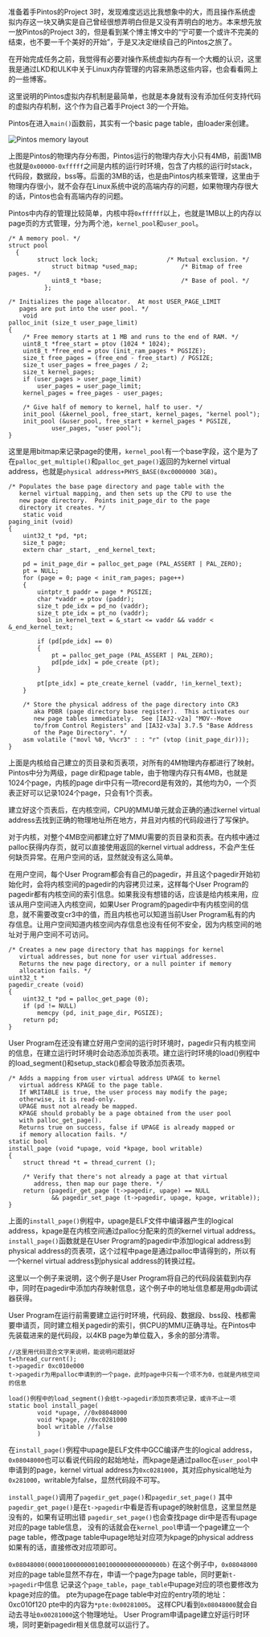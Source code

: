 <!---
title:: Pintos虚拟内存机制初探
date:: 2015-02-05 21:08
categories:: 系统与网络
tags:: c, pintos, memory
-->

准备着手Pintos的Project 3时，发现难度远远比我想象中的大，而且操作系统虚拟内存这一块又确实是自己曾经很想弄明白但是又没有弄明白的地方。本来想先放一放Pintos的Project 3的，但是看到某个博主博文中的“宁可要一个或许不完美的结束，也不要一千个美好的开始”，于是又决定继续自己的Pintos之旅了。

在开始完成任务之前，我觉得有必要对操作系统虚拟内存有一个大概的认识，这里我是通过LKD和ULK中关于Linux内存管理的内容来熟悉这些内容，也会看看网上的一些博客。

这里说明的Pintos虚拟内存机制是最简单，也就是本身就有没有添加任何支持代码的虚拟内存机制，这个作为自己着手Project 3的一个开始。

Pintos在进入`main()`函数前，其实有一个basic page table，由loader来创建。

![Pintos memory layout](../img/pintos-mem-layout.png)

上图是Pintos的物理内存分布图，Pintos运行的物理内存大小只有4MB，前面1MB也就是`0x00000-0xfffff`之间是内核的运行时环境，包含了内核的运行时stack，代码段，数据段，bss等。后面的3MB的话，也是由Pintos内核来管理，这里由于物理内存很小，就不会存在Linux系统中说的高端内存的问题，如果物理内存很大的话，Pintos也会有高端内存的问题。

Pintos中内存的管理比较简单，内核中将`0xffffff`以上，也就是1MB以上的内存以page页的方式管理，分为两个池，`kernel_pool`和`user_pool`。
```
/* A memory pool. */
struct pool
  {
        struct lock lock;                   /* Mutual exclusion. */
            struct bitmap *used_map;            /* Bitmap of free pages. */
            uint8_t *base;                      /* Base of pool. */
          };

/* Initializes the page allocator.  At most USER_PAGE_LIMIT
   pages are put into the user pool. */
    void
palloc_init (size_t user_page_limit)
{
    /* Free memory starts at 1 MB and runs to the end of RAM. */
    uint8_t *free_start = ptov (1024 * 1024);
    uint8_t *free_end = ptov (init_ram_pages * PGSIZE);
    size_t free_pages = (free_end - free_start) / PGSIZE;
    size_t user_pages = free_pages / 2;
    size_t kernel_pages;
    if (user_pages > user_page_limit)
        user_pages = user_page_limit;
    kernel_pages = free_pages - user_pages;

    /* Give half of memory to kernel, half to user. */
    init_pool (&kernel_pool, free_start, kernel_pages, "kernel pool");
    init_pool (&user_pool, free_start + kernel_pages * PGSIZE,
            user_pages, "user pool");
}
```
这里是用bitmap来记录page的使用，`kernel_pool`有一个base字段，这个是为了在`palloc_get_multiple()`和`palloc_get_page()`返回的为kernel virtual address，也就是`physical address+PHYS_BASE(0xc0000000 3GB)`。
```
/* Populates the base page directory and page table with the
   kernel virtual mapping, and then sets up the CPU to use the
   new page directory.  Points init_page_dir to the page
   directory it creates. */
    static void
paging_init (void)
{
    uint32_t *pd, *pt;
    size_t page;
    extern char _start, _end_kernel_text;

    pd = init_page_dir = palloc_get_page (PAL_ASSERT | PAL_ZERO);
    pt = NULL;
    for (page = 0; page < init_ram_pages; page++)
    {
        uintptr_t paddr = page * PGSIZE;
        char *vaddr = ptov (paddr);
        size_t pde_idx = pd_no (vaddr);
        size_t pte_idx = pt_no (vaddr);
        bool in_kernel_text = &_start <= vaddr && vaddr < &_end_kernel_text;

        if (pd[pde_idx] == 0)
        {
            pt = palloc_get_page (PAL_ASSERT | PAL_ZERO);
            pd[pde_idx] = pde_create (pt);
        }

        pt[pte_idx] = pte_create_kernel (vaddr, !in_kernel_text);
    }

    /* Store the physical address of the page directory into CR3
       aka PDBR (page directory base register).  This activates our
       new page tables immediately.  See [IA32-v2a] "MOV--Move
       to/from Control Registers" and [IA32-v3a] 3.7.5 "Base Address
       of the Page Directory". */
    asm volatile ("movl %0, %%cr3" : : "r" (vtop (init_page_dir)));
}
```
上面是内核给自己建立的页目录和页表项，对所有的4M物理内存都进行了映射。Pintos中分为两级，page dir和page table，由于物理内存只有4MB，也就是1024个page，内核的page dir中只有一项record是有效的，其他均为0，一个页表正好可以记录1024个page，只会有1个页表。

建立好这个页表后，在内核空间，CPU的MMU单元就会正确的通过kernel virtual address去找到正确的物理地址所在地方，并且对内核的代码段进行了写保护。

对于内核，对整个4MB空间都建立好了MMU需要的页目录和页表。在内核中通过palloc获得内存页，就可以直接使用返回的kernel virtual address，不会产生任何缺页异常。在用户空间的话，显然就没有这么简单。

在用户空间，每个User Program都会有自己的pagedir，并且这个pagedir开始初始化时，会将内核空间的pagedir的内容拷贝过来，这样每个User Program的pagedir都有内核空间的索引信息。如果我没有想错的话，应该是给内核来用，应该从用户空间进入内核空间，如果User Program的pagedir中有内核空间的信息，就不需要改变cr3中的值，而且内核也可以知道当前User Program私有的内存信息。让用户空间知道内核空间内存信息也没有任何不安全，因为内核空间的地址对于用户空间不可访问。
```
/* Creates a new page directory that has mappings for kernel
   virtual addresses, but none for user virtual addresses.
   Returns the new page directory, or a null pointer if memory
   allocation fails. */
uint32_t *
pagedir_create (void) 
{
    uint32_t *pd = palloc_get_page (0);
    if (pd != NULL)
        memcpy (pd, init_page_dir, PGSIZE);
    return pd;
}
```
User Program在还没有建立好用户空间的运行时环境时，pagedir只有内核空间的信息，在建立运行时环境时会动态添加页表项。建立运行时环境的load()例程中的load_segment()和setup_stack()都会导致添加页表项。
```
/* Adds a mapping from user virtual address UPAGE to kernel
   virtual address KPAGE to the page table.
   If WRITABLE is true, the user process may modify the page;
   otherwise, it is read-only.
   UPAGE must not already be mapped.
   KPAGE should probably be a page obtained from the user pool
   with palloc_get_page().
   Returns true on success, false if UPAGE is already mapped or
   if memory allocation fails. */
static bool
install_page (void *upage, void *kpage, bool writable)
{
    struct thread *t = thread_current ();

    /* Verify that there's not already a page at that virtual
       address, then map our page there. */
    return (pagedir_get_page (t->pagedir, upage) == NULL
            && pagedir_set_page (t->pagedir, upage, kpage, writable));
}
```
上面的`install_page()`例程中，upage是ELF文件中编译器产生的logical address，kpage是在内核空间通过palloc分配来的页的kernel virtual address。`install_page()`函数就是在User Program的pagedir中添加logical address到physical address的页表项，这个过程中page是通过palloc申请得到的，所以有一个kernel virtual address到physical address的转换过程。

这里以一个例子来说明，这个例子是User Program将自己的代码段装载到内存中，同时在pagedir中添加内存映射信息，这个例子中的地址信息都是用gdb调试器获得。

User Program在运行前需要建立运行时环境，代码段、数据段、bss段、栈都需要申请页，同时建立相关pagedir的索引，供CPU的MMU正确寻址。在Pintos中先装载进来的是代码段，以4KB page为单位载入，多余的部分清零。
```
//这里用代码混合文字来说明，能说明问题就好
t=thread_current();
t->pagedir 0xc010e000
t->pagedir为用palloc申请到的一个page，此时page中只有一个项不为0，也就是内核空间的信息

load()例程中的load_segment()会给t->pagedir添加页表项记录，或许不止一项
static bool install_page(
        void *upage, //0x08048000
        void *kpage, //0xc0281000
        bool writable //false
        )
```
在`install_page()`例程中upage是ELF文件中GCC编译产生的logical address，`0x08048000`也可以看说代码段的起始地址，而kpage是通过palloc在`user_pool`中申请到的page，kernel virtual address为`0xc0281000`，其对应physical地址为`0x281000`，writable为false，显然代码段不可写。

`install_page()`调用了`pagedir_get_page()`和`pagedir_set_page()`
其中`pagedir_get_page()`是在`t->pagedir`中看是否有upage的映射信息，这里显然是没有的，如果有证明出错
`pagedir_set_page()`也会查找page dir中是否有upage对应的page table信息，
没有的话就会在`kernel_pool`申请一个page建立一个page table，修改page table中upage地址对应项为kpage的physical address
如果有的话，直接修改对应项即可。

`0x08048000(00001000000001001000000000000000b)`
在这个例子中，`0x08048000`对应的page table显然不存在，申请一个page为page table，同时更新`t->pagedir`中信息
记录这个`page_table`，`page_table`中upage对应的项也要修改为kpage对应的值。
pte为upage在page table中对应的entry项的地址：0xc010f120 pte中的内容为`*pte:0x00281005`。
这样CPU看到`0x08048000`就会自动去寻址`0x00281000`这个物理地址。
User Program申请page建立好运行时环境，同时更新pagedir相关信息就可以运行了。
